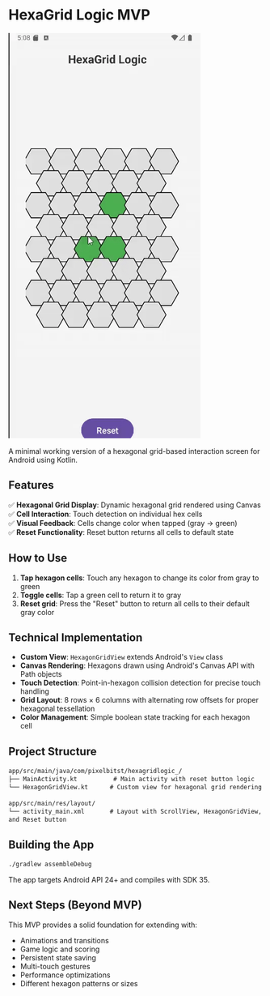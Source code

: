 # HexaGrid Logic MVP

![Demo](app/images/DEMO.gif)


A minimal working version of a hexagonal grid-based interaction screen for Android using Kotlin.

## Features

✅ **Hexagonal Grid Display**: Dynamic hexagonal grid rendered using Canvas  
✅ **Cell Interaction**: Touch detection on individual hex cells  
✅ **Visual Feedback**: Cells change color when tapped (gray → green)  
✅ **Reset Functionality**: Reset button returns all cells to default state  

## How to Use

1. **Tap hexagon cells**: Touch any hexagon to change its color from gray to green
2. **Toggle cells**: Tap a green cell to return it to gray
3. **Reset grid**: Press the "Reset" button to return all cells to their default gray color

## Technical Implementation

- **Custom View**: `HexagonGridView` extends Android's `View` class
- **Canvas Rendering**: Hexagons drawn using Android's Canvas API with Path objects
- **Touch Detection**: Point-in-hexagon collision detection for precise touch handling
- **Grid Layout**: 8 rows × 6 columns with alternating row offsets for proper hexagonal tessellation
- **Color Management**: Simple boolean state tracking for each hexagon cell

## Project Structure

```
app/src/main/java/com/pixelbitst/hexagridlogic_/
├── MainActivity.kt          # Main activity with reset button logic
└── HexagonGridView.kt      # Custom view for hexagonal grid rendering

app/src/main/res/layout/
└── activity_main.xml       # Layout with ScrollView, HexagonGridView, and Reset button
```

## Building the App

```bash
./gradlew assembleDebug
```

The app targets Android API 24+ and compiles with SDK 35.

## Next Steps (Beyond MVP)

This MVP provides a solid foundation for extending with:
- Animations and transitions
- Game logic and scoring
- Persistent state saving
- Multi-touch gestures
- Performance optimizations
- Different hexagon patterns or sizes
